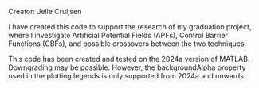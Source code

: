 Creator: Jelle Cruijsen

I have created this code to support the research of my graduation project, where I investigate Artificial Potential Fields (APFs), Control Barrier Functions (CBFs), and possible crossovers between the two techniques.

This code has been created and tested on the 2024a version of MATLAB. Downgrading may be possible. However, the backgroundAlpha property used in the plotting legends is only supported from 2024a and onwards.
